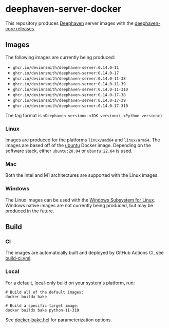 # deephaven-server-docker

This repository produces [Deephaven](https://deephaven.io/) server images with the [deephaven-core releases](https://github.com/deephaven/deephaven-core/releases).

## Images

The following images are currently being produced:

* `ghcr.io/devinrsmith/deephaven-server:0.14.0-11`
* `ghcr.io/devinrsmith/deephaven-server:0.14.0-17`
* `ghcr.io/devinrsmith/deephaven-server:0.14.0-11-38`
* `ghcr.io/devinrsmith/deephaven-server:0.14.0-11-39`
* `ghcr.io/devinrsmith/deephaven-server:0.14.0-11-310`
* `ghcr.io/devinrsmith/deephaven-server:0.14.0-17-38`
* `ghcr.io/devinrsmith/deephaven-server:0.14.0-17-39`
* `ghcr.io/devinrsmith/deephaven-server:0.14.0-17-310`

The tag format is `<Deephaven version>-<JDK version>(-<Python version>)`.

### Linux

Images are produced for the platforms `linux/amd64` and `linux/arm64`. The images are based off of the [ubuntu](https://hub.docker.com/_/ubuntu) Docker image. Depending on the software stack, either `ubuntu:20.04` or `ubuntu:22.04` is used.

### Mac

Both the Intel and M1 architectures are supported with the Linux images.

### Windows

The Linux images can be used with the [Windows Subsystem for Linux](https://docs.microsoft.com/en-us/windows/wsl/). Windows native images are not currently being produced, but may be produced in the future.

## Build

### CI

The images are automatically built and deployed by GitHub Actions CI, see [build-ci.yml](.github/workflows/build-ci.yml).

### Local

For a default, local-only build on your system's platform, run:

```
# Build all of the default images:
docker buildx bake

# Build a specific target image:
docker buildx bake python-11-310
```

See [docker-bake.hcl](docker-bake.hcl) for parameterization options.
